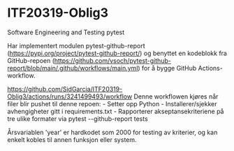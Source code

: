 # ITF20319-Oblig3
 Software Engineering and Testing pytest

Har implementert modulen pytest-github-report (https://pypi.org/project/pytest-github-report/) og benyttet en kodeblokk fra GitHub-repoen (https://github.com/vsoch/pytest-github-report/blob/main/.github/workflows/main.yml) for å bygge GitHub Actions-workflow.

https://github.com/SidGarcia/ITF20319-Oblig3/actions/runs/3241499493/workflow
Denne workflowen kjøres når filer blir pushet til denne repoen:
	- Setter opp Python
	- Installerer/sjekker avhengigheter gitt i requirements.txt
	- Rapporterer akseptansekriteriene på tre ulike formater via pytest --github-report tests
	
Årsvariablen 'year' er hardkodet som 2000 for testing av kriterier, og kan enkelt kobles til annen funksjon eller system.